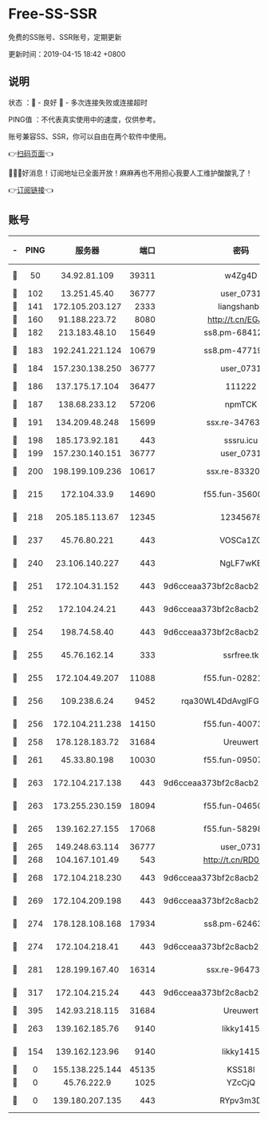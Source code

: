 # Free-SS-SSR

免费的SS账号、SSR账号，定期更新

更新时间：2019-04-15 18:42 +0800

## 说明

状态     ：🙂 - 良好 🙁 - 多次连接失败或连接超时

PING值   ：不代表真实使用中的速度，仅供参考。

账号兼容SS、SSR，你可以自由在两个软件中使用。

👉[扫码页面](https://liesauer.github.io/Free-SS-SSR/)👈

🎉🎉🎉好消息！订阅地址已全面开放！麻麻再也不用担心我要人工维护酸酸乳了！

👉[订阅链接](https://www.liesauer.net/yogurt/subscribe?ACCESS_TOKEN=DAYxR3mMaZAsaqUb)👈

## 账号

|-|PING|服务器|端口|密码|加密方式|区域|
|:----:|:----:|:-----:|-----:|:----:|:----:|:----:|
|🙂|50|34.92.81.109|39311|w4Zg4D|chacha20-ietf|US|
|🙂|102|13.251.45.40|36777|user_0731|chacha20|SG|
|🙂|141|172.105.203.127|2333|liangshanbo|chacha20|JP|
|🙂|160|91.188.223.72|8080|http://t.cn/EGJIyrl|rc4-md5|RU|
|🙂|182|213.183.48.10|15649|ss8.pm-68412526|rc4-md5|RU|
|🙂|183|192.241.221.124|10679|ss8.pm-47719992|aes-256-cfb|US|
|🙂|184|157.230.138.250|36777|user_0731|chacha20|US|
|🙂|186|137.175.17.104|36477|111222|aes-256-cfb|US|
|🙂|187|138.68.233.12|57206|npmTCK|rc4-md5|US|
|🙂|191|134.209.48.248|15699|ssx.re-34763141|aes-256-cfb|US|
|🙂|198|185.173.92.181|443|sssru.icu|rc4-md5|RU|
|🙂|199|157.230.140.151|36777|user_0731|chacha20|US|
|🙂|200|198.199.109.236|10617|ssx.re-83320233|aes-256-cfb|US|
|🙂|215|172.104.33.9|14690|f55.fun-35600745|aes-256-cfb|SG|
|🙂|218|205.185.113.67|12345|12345678|aes-256-cfb|US|
|🙂|237|45.76.80.221|443|VOSCa1ZG|aes-256-cfb|DE|
|🙂|240|23.106.140.227|443|NgLF7wKB|aes-256-cfb|US|
|🙂|251|172.104.31.152|443|9d6cceaa373bf2c8acb22e60b6a58be6|aes-256-cfb|US|
|🙂|252|172.104.24.21|443|9d6cceaa373bf2c8acb22e60b6a58be6|aes-256-cfb|US|
|🙂|254|198.74.58.40|443|9d6cceaa373bf2c8acb22e60b6a58be6|aes-256-cfb|US|
|🙂|255|45.76.162.14|333|ssrfree.tk|aes-256-cfb|SG|
|🙂|255|172.104.49.207|11088|f55.fun-02821089|aes-256-cfb|SG|
|🙂|256|109.238.6.24|9452|rqa30WL4DdAvgIFG6Fs3znzTa|aes-256-cfb|FR|
|🙂|256|172.104.211.238|14150|f55.fun-40073932|aes-256-cfb|US|
|🙂|258|178.128.183.72|31684|Ureuwert|chacha20|US|
|🙂|261|45.33.80.198|10030|f55.fun-09507611|aes-256-cfb|US|
|🙂|263|172.104.217.138|443|9d6cceaa373bf2c8acb22e60b6a58be6|aes-256-cfb|US|
|🙂|263|173.255.230.159|18094|f55.fun-04650736|aes-256-cfb|US|
|🙂|265|139.162.27.155|17068|f55.fun-58298505|aes-256-cfb|SG|
|🙂|265|149.248.63.114|36777|user_0731|chacha20|CA|
|🙂|268|104.167.101.49|543|http://t.cn/RD0D7sx|rc4-md5|CA|
|🙂|268|172.104.218.230|443|9d6cceaa373bf2c8acb22e60b6a58be6|aes-256-cfb|US|
|🙂|269|172.104.209.198|443|9d6cceaa373bf2c8acb22e60b6a58be6|aes-256-cfb|US|
|🙂|274|178.128.108.168|17934|ss8.pm-62463695|aes-256-cfb|SG|
|🙂|274|172.104.218.41|443|9d6cceaa373bf2c8acb22e60b6a58be6|aes-256-cfb|US|
|🙂|281|128.199.167.40|16314|ssx.re-96473928|aes-256-cfb|SG|
|🙂|317|172.104.215.24|443|9d6cceaa373bf2c8acb22e60b6a58be6|aes-256-cfb|US|
|🙂|395|142.93.218.115|31684|Ureuwert|chacha20|IN|
|🙂|263|139.162.185.76|9140|likky1415|aes-256-cfb|DE|
|🙁|154|139.162.123.96|9140|likky1415|aes-256-cfb|JP|
|🙁|0|155.138.225.144|45135|KSS18l|rc4-md5|US|
|🙁|0|45.76.222.9|1025|YZcCjQ|rc4-md5|JP|
|🙁|0|139.180.207.135|443|RYpv3m3D|aes-256-cfb|JP|
